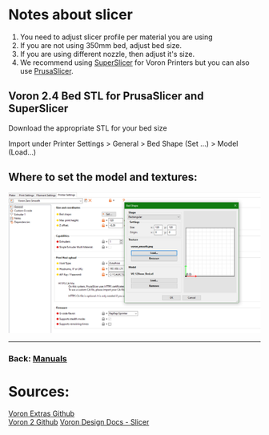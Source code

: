 # Notes about slicer

1. You need to adjust slicer profile per material you are using
2. If you are not using 350mm bed, adjust bed size.
3. If you are using different nozzle, then adjust it's size.
4. We recommend using [SuperSlicer](https://github.com/supermerill/SuperSlicer) for Voron Printers but you can also use [PrusaSlicer](https://github.com/prusa3d/PrusaSlicer).

## Voron 2.4 Bed STL for PrusaSlicer and SuperSlicer
Download the appropriate STL for your bed size

Import under Printer Settings > General > Bed Shape (Set ...) > Model (Load...)

## Where to set the model and textures:
![Examples](SS_Settings.png) 

---
### Back: [Manuals](../Readme.md)

# Sources:
[Voron Extras Github](https://github.com/VoronDesign/Voron-Extras)  
[Voron 2 Github](https://github.com/VoronDesign/Voron-2)
[Voron Design Docs - Slicer](https://docs.vorondesign.com/build/slicer/)
